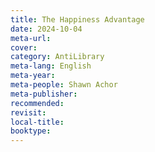 ```yaml
---
title: The Happiness Advantage
date: 2024-10-04
meta-url: 
cover: 
category: AntiLibrary
meta-lang: English
meta-year: 
meta-people: Shawn Achor
meta-publisher: 
recommended: 
revisit: 
local-title: 
booktype:
---
```

